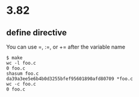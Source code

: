 # 3.82

## define directive

You can use =, :=, or += after the variable name

```
$ make
wc -l foo.c
0 foo.c
shasum foo.c
da39a3ee5e6b4b0d3255bfef95601890afd80709 *foo.c
wc -c foo.c
0 foo.c
```